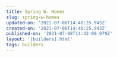 ```yaml
---
title: Spring W. Homes
slug: spring-w-homes
updated-on: '2021-07-08T14:40:25.943Z'
created-on: '2021-07-08T14:40:25.943Z'
published-on: '2021-07-08T14:42:09.979Z'
layout: '[builders].html'
tags: builders
---
```



